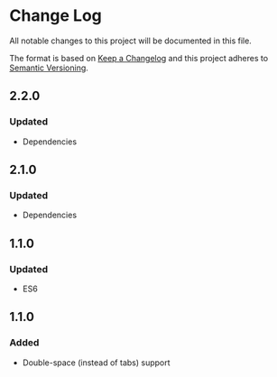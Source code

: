 # Change Log
All notable changes to this project will be documented in this file.

The format is based on [Keep a Changelog](http://keepachangelog.com/)
and this project adheres to [Semantic Versioning](http://semver.org/).

## 2.2.0
### Updated
- Dependencies

## 2.1.0
### Updated
- Dependencies

## 1.1.0
### Updated
- ES6

## 1.1.0
### Added
- Double-space (instead of tabs) support
